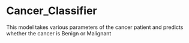 # Cancer_Classifier

This model takes various parameters of the cancer patient and predicts whether the cancer is Benign or Malignant
